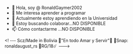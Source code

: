 - 👋 Hola, soy @ RonaldGaymer2002
- 👀 Me interesa aprender a programar 
- 🌱 Actualmente estoy aprendiendo en la Universidad 
- 💞️ Estoy buscando colaborar...NO DISPONIBLE
- 📫 Cómo contactarme ...NO DISPONIBLE

<! ---
Scz/Made in Bolivia
🔺"En todo Amar y Servir"🔻
🔶Snap: ronaldaugust_rs
🔷RG/18☄️
---> 
